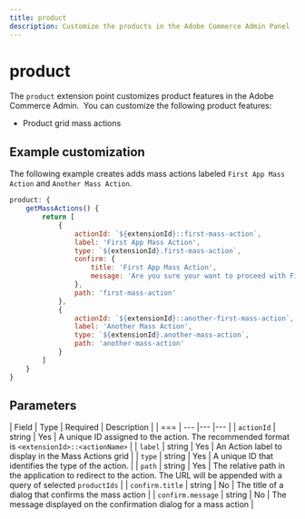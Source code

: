 ```yaml
---
title: product
description: Customize the products in the Adobe Commerce Admin Panel
---
```


# product

The `product` extension point customizes product features in the Adobe Commerce Admin.
​
You can customize the following product features:

* Product grid mass actions

## Example customization​

The following example creates adds mass actions labeled `First App Mass Action` and `Another Mass Action`.

```javascript
product: {
    getMassActions() {
        return [
            {
                actionId: `${extensionId}::first-mass-action`,
                label: 'First App Mass Action',
                type: `${extensionId}.first-mass-action`,
                confirm: {
                    title: 'First App Mass Action',
                    message: 'Are you sure your want to proceed with First App Mass Action on selected products?'
                },
                path: 'first-mass-action'
            },
            {
                actionId: `${extensionId}::another-first-mass-action`,
                label: 'Another Mass Action',
                type: `${extensionId}.another-mass-action`,
                path: 'another-mass-action'
            }
        ]
    }
}
```

## Parameters

| Field | Type | Required | Description |
| === | --- |--- |--- |
| `actionId` | string | Yes | A unique ID assigned to the action. The recommended format is `<extensionId>::<actionName>` |
| `label` | string | Yes | An Action label to display in the Mass Actions grid |
| `type` | string | Yes | A unique ID that identifies the type of the action. |
| `path` | string | Yes | The relative path in the application to redirect to the action. The URL will be appended with a query of selected `productIds` |
| `confirm.title` | string | No | The title of a dialog that confirms the mass action |
| `confirm.message` | string | No | The message displayed on the confirmation dialog for a mass action |
